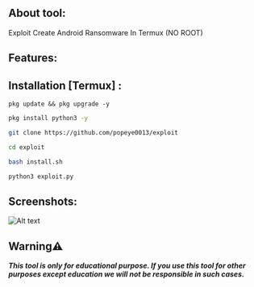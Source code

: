 ## About tool:

Exploit Create Android Ransomware In Termux (NO ROOT)


## Features:


## Installation [Termux] :

```
pkg update && pkg upgrade -y
```
```bash
pkg install python3 -y
```
```bash
git clone https://github.com/popeye0013/exploit
```
```bash
cd exploit
```
```bash
bash install.sh
```
```bash
python3 exploit.py
```

## Screenshots:

![Alt text](https://github.com/popeye0013/Exploit/blob/main/Screenshot/Screenshot_01.png)

## Warning⚠️
***This tool is only for educational purpose. If you use this tool for other purposes except education we will not be responsible in such cases.***
